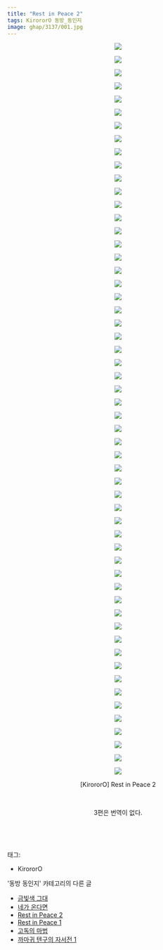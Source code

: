 ```yaml
---
title: "Rest in Peace 2"
tags: KirororO 동방_동인지
image: ghap/3137/001.jpg
---
```

<div class="article">
<p style="text-align: center; clear: none; float: none;"><img src="{{ site.nasurl }}/ghap/3137/001.jpg"/></p>
<p style="text-align: center; clear: none; float: none;"><img src="{{ site.nasurl }}/ghap/3137/002.jpg"/></p>
<p style="text-align: center; clear: none; float: none;"><img src="{{ site.nasurl }}/ghap/3137/003.jpg"/></p>
<p style="text-align: center; clear: none; float: none;"><img src="{{ site.nasurl }}/ghap/3137/004.jpg"/></p>
<p style="text-align: center; clear: none; float: none;"><img src="{{ site.nasurl }}/ghap/3137/005.jpg"/></p>
<p style="text-align: center; clear: none; float: none;"><img src="{{ site.nasurl }}/ghap/3137/006.jpg"/></p>
<p style="text-align: center; clear: none; float: none;"><img src="{{ site.nasurl }}/ghap/3137/007.jpg"/></p>
<p style="text-align: center; clear: none; float: none;"><img src="{{ site.nasurl }}/ghap/3137/008.jpg"/></p>
<p style="text-align: center; clear: none; float: none;"><img src="{{ site.nasurl }}/ghap/3137/009.jpg"/></p>
<p style="text-align: center; clear: none; float: none;"><img src="{{ site.nasurl }}/ghap/3137/010.jpg"/></p>
<p style="text-align: center; clear: none; float: none;"><img src="{{ site.nasurl }}/ghap/3137/011.jpg"/></p>
<p style="text-align: center; clear: none; float: none;"><img src="{{ site.nasurl }}/ghap/3137/012.jpg"/></p>
<p style="text-align: center; clear: none; float: none;"><img src="{{ site.nasurl }}/ghap/3137/013.jpg"/></p>
<p style="text-align: center; clear: none; float: none;"><img src="{{ site.nasurl }}/ghap/3137/014.jpg"/></p>
<p style="text-align: center; clear: none; float: none;"><img src="{{ site.nasurl }}/ghap/3137/015.jpg"/></p>
<p style="text-align: center; clear: none; float: none;"><img src="{{ site.nasurl }}/ghap/3137/016.jpg"/></p>
<p style="text-align: center; clear: none; float: none;"><img src="{{ site.nasurl }}/ghap/3137/017.jpg"/></p>
<p style="text-align: center; clear: none; float: none;"><img src="{{ site.nasurl }}/ghap/3137/018.jpg"/></p>
<p style="text-align: center; clear: none; float: none;"><img src="{{ site.nasurl }}/ghap/3137/019.jpg"/></p>
<p style="text-align: center; clear: none; float: none;"><img src="{{ site.nasurl }}/ghap/3137/020.jpg"/></p>
<p style="text-align: center; clear: none; float: none;"><img src="{{ site.nasurl }}/ghap/3137/021.jpg"/></p>
<p style="text-align: center; clear: none; float: none;"><img src="{{ site.nasurl }}/ghap/3137/022.jpg"/></p>
<p style="text-align: center; clear: none; float: none;"><img src="{{ site.nasurl }}/ghap/3137/023.jpg"/></p>
<p style="text-align: center; clear: none; float: none;"><img src="{{ site.nasurl }}/ghap/3137/024.jpg"/></p>
<p style="text-align: center; clear: none; float: none;"><img src="{{ site.nasurl }}/ghap/3137/025.jpg"/></p>
<p style="text-align: center; clear: none; float: none;"><img src="{{ site.nasurl }}/ghap/3137/026.jpg"/></p>
<p style="text-align: center; clear: none; float: none;"><img src="{{ site.nasurl }}/ghap/3137/027.jpg"/></p>
<p style="text-align: center; clear: none; float: none;"><img src="{{ site.nasurl }}/ghap/3137/028.jpg"/></p>
<p style="text-align: center; clear: none; float: none;"><img src="{{ site.nasurl }}/ghap/3137/029.jpg"/></p>
<p style="text-align: center; clear: none; float: none;"><img src="{{ site.nasurl }}/ghap/3137/030.jpg"/></p>
<p style="text-align: center; clear: none; float: none;"><img src="{{ site.nasurl }}/ghap/3137/031.jpg"/></p>
<p style="text-align: center; clear: none; float: none;"><img src="{{ site.nasurl }}/ghap/3137/032.jpg"/></p>
<p style="text-align: center; clear: none; float: none;"><img src="{{ site.nasurl }}/ghap/3137/033.jpg"/></p>
<p style="text-align: center; clear: none; float: none;"><img src="{{ site.nasurl }}/ghap/3137/034.jpg"/></p>
<p style="text-align: center; clear: none; float: none;"><img src="{{ site.nasurl }}/ghap/3137/035.jpg"/></p>
<p style="text-align: center; clear: none; float: none;"><img src="{{ site.nasurl }}/ghap/3137/036.jpg"/></p>
<p style="text-align: center; clear: none; float: none;"><img src="{{ site.nasurl }}/ghap/3137/037.jpg"/></p>
<p style="text-align: center; clear: none; float: none;"><img src="{{ site.nasurl }}/ghap/3137/038.jpg"/></p>
<p style="text-align: center; clear: none; float: none;"><img src="{{ site.nasurl }}/ghap/3137/039.jpg"/></p>
<p style="text-align: center; clear: none; float: none;"><img src="{{ site.nasurl }}/ghap/3137/040.jpg"/></p>
<p style="text-align: center; clear: none; float: none;"><img src="{{ site.nasurl }}/ghap/3137/041.jpg"/></p>
<p style="text-align: center; clear: none; float: none;"><img src="{{ site.nasurl }}/ghap/3137/042.jpg"/></p>
<p style="text-align: center; clear: none; float: none;"><img src="{{ site.nasurl }}/ghap/3137/043.jpg"/></p>
<p style="text-align: center; clear: none; float: none;"><img src="{{ site.nasurl }}/ghap/3137/044.jpg"/></p>
<p style="text-align: center; clear: none; float: none;"><img src="{{ site.nasurl }}/ghap/3137/045.jpg"/></p>
<p style="text-align: center; clear: none; float: none;"><img src="{{ site.nasurl }}/ghap/3137/046.jpg"/></p>
<p style="text-align: center; clear: none; float: none;"><img src="{{ site.nasurl }}/ghap/3137/047.jpg"/></p>
<p style="text-align: center; clear: none; float: none;"><img src="{{ site.nasurl }}/ghap/3137/048.jpg"/></p>
<p style="text-align: center; clear: none; float: none;"><img src="{{ site.nasurl }}/ghap/3137/049.jpg"/></p>
<p style="text-align: center; clear: none; float: none;"><img src="{{ site.nasurl }}/ghap/3137/050.jpg"/></p>
<p style="text-align: center; clear: none; float: none;"><img src="{{ site.nasurl }}/ghap/3137/051.jpg"/></p>
<p style="text-align: center; clear: none; float: none;"><img src="{{ site.nasurl }}/ghap/3137/052.jpg"/></p>
<p style="text-align: center; clear: none; float: none;"><img src="{{ site.nasurl }}/ghap/3137/053.jpg"/></p>
<p style="text-align: center; clear: none; float: none;"><img src="{{ site.nasurl }}/ghap/3137/054.jpg"/></p>
<p style="text-align: center; clear: none; float: none;"><img src="{{ site.nasurl }}/ghap/3137/055.jpg"/></p>
<p style="text-align: center; clear: none; float: none;"><img src="{{ site.nasurl }}/ghap/3137/056.jpg"/></p>
<p style="text-align: center; clear: none; float: none;">[KirororO] Rest in Peace 2</p>
<p style="text-align: center; clear: none; float: none;"><br/></p>
<p style="text-align: center; clear: none; float: none;">3편은 번역이 없다.</p>
<p style="text-align: center; clear: none; float: none;"><br/></p>
<p><br/></p>
</div><div class="tagTrail">
<p>태그: </p>
<ul>
<li>KirororO</li>
</ul>
</div><div class="another">
<p>'동방 동인지' 카테고리의 다른 글</p>
<ul>
<li><a href="/2017-02-04-ghap_3139">금빛색 그대</a></li>
<li><a href="/2017-02-04-ghap_3138">네가 온다면</a></li>
<li><a href="/2017-02-04-ghap_3137">Rest in Peace 2</a></li>
<li><a href="/2017-02-04-ghap_3136">Rest in Peace 1</a></li>
<li><a href="/2017-02-03-ghap_3134">고독의 마법</a></li>
<li><a href="/2017-02-03-ghap_3133">까마귀 텐구의 자서전 1</a></li>
</ul>
</div><div class="cb_module cb_fluid">
<div class="cb_wrt cb_profile">
</div><!-- commentList close -->
</div>